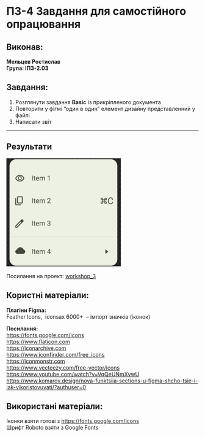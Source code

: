 # ПЗ-4 Завдання для самостійного опрацювання

## Виконав:  
**Мельцев Ростислав**  
**Група: ІПЗ-2.03**  

## Завдання:
1. Розглянути завдання **Basic** із прикріпленого документа
2. Повторити у фігмі “один в один” елемент дизайну представленний у файлі
3. Написати звіт

---
## Результати
<img src="images/Maket.jpg" width="300px" /> 

Посилання на проект: [workshop_3](https://www.figma.com/design/138qA0cYf1BYJHqAdRjfFp/Untitled?node-id=1-9&t=ziQL0nOA4rb7i3qb-1)

## Користні матеріали:
**Плагіни Figma:**   
Feather Icons,  iconsax 6000+  – імпорт значків (іконок)  

**Посилання:**  
https://fonts.google.com/icons  
https://www.flaticon.com  
https://iconarchive.com  
https://www.iconfinder.com/free_icons  
https://iconmonstr.com  
https://www.vecteezy.com/free-vector/icons  
https://www.youtube.com/watch?v=VqQeUNmXvwU  
https://www.komarov.design/nova-funktsiia-sections-u-figma-shcho-tsie-i-iak-vikoristovuvati/?authuser=0

## Використані матеріали:  
Іконки взяти готові з https://fonts.google.com/icons  
Шрифт Roboto взяти з Google Fonts
